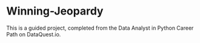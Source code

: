 # Winning-Jeopardy

This is a guided project, completed from the Data Analyst in Python Career Path on DataQuest.io.
